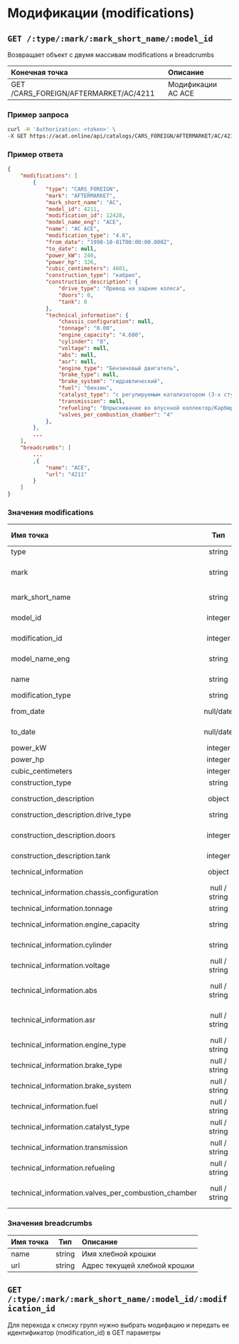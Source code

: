 # Модификации (modifications)

## `GET /:type/:mark/:mark_short_name/:model_id`

Возвращает объект с двумя массивам modifications и breadcrumbs

| Конечная точка | Описание |
| :---- | :--------------- |
| GET /CARS_FOREIGN/AFTERMARKET/AC/4211 | Модификации AC ACE |

### Пример запроса

```bash
curl -H 'Authorization: <token>' \
-X GET https://acat.online/api/catalogs/CARS_FOREIGN/AFTERMARKET/AC/4211
```

### Пример ответа

```json
{
    "modifications": [
        {
            "type": "CARS_FOREIGN",
            "mark": "AFTERMARKET",
            "mark_short_name": "AC",
            "model_id": 4211,
            "modification_id": 12428,
            "model_name_eng": "ACE",
            "name": "AC ACE",
            "modification_type": "4.6",
            "from_date": "1998-10-01T00:00:00.000Z",
            "to_date": null,
            "power_kW": 240,
            "power_hp": 326,
            "cubic_centimeters": 4601,
            "construction_type": "кабрио",
            "construction_description": {
                "drive_type": "Привод на задние колеса",
                "doors": 0,
                "tank": 0
            },
            "technical_information": {
                "chassis_configuration": null,
                "tonnage": "0.00",
                "engine_capacity": "4.600",
                "cylinder": "8",
                "voltage": null,
                "abs": null,
                "asr": null,
                "engine_type": "Бензиновый двигатель",
                "brake_type": null,
                "brake_system": "гидравлический",
                "fuel": "бензин",
                "catalyst_type": "с регулируемым катализатором (3-х ступенчатый)",
                "transmission": null,
                "refueling": "Впрыскивание во впускной коллектор/Карбюратор",
                "valves_per_combustion_chamber": "4"
            },
        },
        ...
    ],
    "breadcrumbs": [
        ...
        ,{
            "name": "ACE",
            "url": "4211"
        }
    ]
}
```

### Значения modifications

| Имя точка | Тип | Используется в URL | Описание |
| :---- | :------: | :------: | :--------------- |
| type | string | Да | Тип кузова |
| mark | string | Да | Название каталога (всегда будет AFTERMARKET) |
| mark_short_name | string | Да | Сокращенное название марки |
| model_id | integer | Да | Идентифкационный номер модели |
| modification_id | integer | Да | Идентифкационный номер модификации |
| model_name_eng | string | - | Название модели на английском |
| name | string | - | Название модификации |
| modification_type | string | - | Тип модификации |
| from_date | null/date | - | Дата начала производства |
| to_date | null/date | - | Дата окончания производства |
| power_kW | integer | - | Мощность кВт |
| power_hp | integer | - | Лошадиных сил |
| cubic_centimeters | integer | - | Объем в куб. см. |
| construction_type | string | - | Тип конструкции |
| construction_description | object | - | Описание конструкции |
| construction_description.drive_type | string | - | Тип привода |
| construction_description.doors | integer | - | Количество дверей (актуально для грузовых) |
| construction_description.tank | integer | - | Бак |
| technical_information | object | - | Техническая информаци |
| technical_information.chassis_configuration | null / string | - | Конфигурация шасси |
| technical_information.tonnage | string | - | Тоннаж |
| technical_information.engine_capacity | string | - | Мощность двигателя |
| technical_information.cylinder | string | - | Количество цилиндров |
| technical_information.voltage | null / string | - | Вольтаж |
| technical_information.abs | null / string | - | АБС (антиблокировочная тормозная система) |
| technical_information.asr | null / string | - | АСР (регулировка привода ведущих колес) |
| technical_information.engine_type | null / string | - | Тип двигателя |
| technical_information.brake_type | null / string | - | Тип тормозов |
| technical_information.brake_system | null / string | - | Конфигурация тормозной системы |
| technical_information.fuel | null / string | - | Топливо |
| technical_information.catalyst_type | null / string | - | Тип катализатора |
| technical_information.transmission | null / string | - | Трансмиссия |
| technical_information.refueling | null / string | - | Перезаправка |
| technical_information.valves_per_combustion_chamber | null / string | - | Количество клапанов на камерусгорания |

### Значения breadcrumbs

| Имя точка | Тип | Описание |
| :---- | :------: | :--------------- |
| name | string | Имя хлебной крошки |
| url | string | Адрес текущей хлебной крошки |


## `GET /:type/:mark/:mark_short_name/:model_id/:modification_id`

Для перехода к списку групп нужно выбрать модифацию и передать ее идентификатор (modification_id) в GET параметры